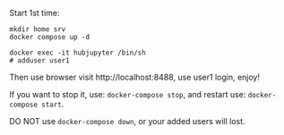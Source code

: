 Start 1st time:

```
mkdir home srv
docker compose up -d

docker exec -it hubjupyter /bin/sh
# adduser user1
```

Then use browser visit http://localhost:8488, use user1 login, enjoy!

If you want to stop it, use: `docker-compose stop`, and restart use: `docker-compose start`.

DO NOT use `docker-compose down`, or your added users will lost.

